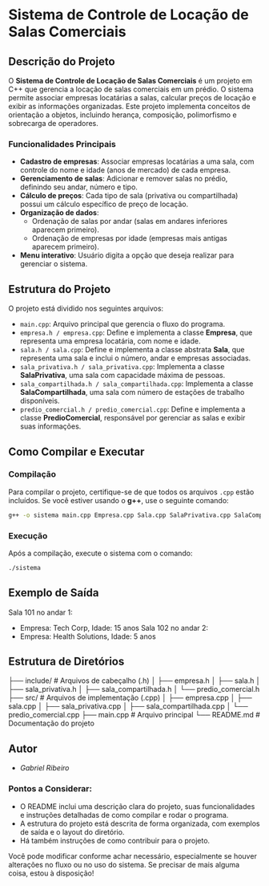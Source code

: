 # Sistema de Controle de Locação de Salas Comerciais

## Descrição do Projeto

O **Sistema de Controle de Locação de Salas Comerciais** é um projeto em C++ que gerencia a locação de salas comerciais em um prédio. O sistema permite associar empresas locatárias a salas, calcular preços de locação e exibir as informações organizadas. Este projeto implementa conceitos de orientação a objetos, incluindo herança, composição, polimorfismo e sobrecarga de operadores.

### Funcionalidades Principais
- **Cadastro de empresas**: Associar empresas locatárias a uma sala, com controle do nome e idade (anos de mercado) de cada empresa.
- **Gerenciamento de salas**: Adicionar e remover salas no prédio, definindo seu andar, número e tipo.
- **Cálculo de preços**: Cada tipo de sala (privativa ou compartilhada) possui um cálculo específico de preço de locação.
- **Organização de dados**:
  - Ordenação de salas por andar (salas em andares inferiores aparecem primeiro).
  - Ordenação de empresas por idade (empresas mais antigas aparecem primeiro).
- **Menu interativo**: Usuário digita a opção que deseja realizar para gerenciar o sistema.

## Estrutura do Projeto

O projeto está dividido nos seguintes arquivos:

- `main.cpp`: Arquivo principal que gerencia o fluxo do programa.
- `empresa.h / empresa.cpp`: Define e implementa a classe **Empresa**, que representa uma empresa locatária, com nome e idade.
- `sala.h / sala.cpp`: Define e implementa a classe abstrata **Sala**, que representa uma sala e inclui o número, andar e empresas associadas.
- `sala_privativa.h / sala_privativa.cpp`: Implementa a classe **SalaPrivativa**, uma sala com capacidade máxima de pessoas.
- `sala_compartilhada.h / sala_compartilhada.cpp`: Implementa a classe **SalaCompartilhada**, uma sala com número de estações de trabalho disponíveis.
- `predio_comercial.h / predio_comercial.cpp`: Define e implementa a classe **PredioComercial**, responsável por gerenciar as salas e exibir suas informações.

## Como Compilar e Executar

### Compilação
Para compilar o projeto, certifique-se de que todos os arquivos `.cpp` estão incluídos. Se você estiver usando o **g++**, use o seguinte comando:

```bash
g++ -o sistema main.cpp Empresa.cpp Sala.cpp SalaPrivativa.cpp SalaCompartilhada.cpp PredioComercial.cpp
```

### Execução
Após a compilação, execute o sistema com o comando:

```bash
./sistema
```


## Exemplo de Saída
Sala 101 no andar 1:
 - Empresa: Tech Corp, Idade: 15 anos
Sala 102 no andar 2:
 - Empresa: Health Solutions, Idade: 5 anos

## Estrutura de Diretórios
├── include/            # Arquivos de cabeçalho (.h)
│   ├── empresa.h
│   ├── sala.h
│   ├── sala_privativa.h
│   ├── sala_compartilhada.h
│   └── predio_comercial.h
├── src/                # Arquivos de implementação (.cpp)
│   ├── empresa.cpp
│   ├── sala.cpp
│   ├── sala_privativa.cpp
│   ├── sala_compartilhada.cpp
│   └── predio_comercial.cpp
├── main.cpp            # Arquivo principal
└── README.md           # Documentação do projeto

## Autor
- *Gabriel Ribeiro*

### Pontos a Considerar:
- O README inclui uma descrição clara do projeto, suas funcionalidades e instruções detalhadas de como compilar e rodar o programa.
- A estrutura do projeto está descrita de forma organizada, com exemplos de saída e o layout do diretório.
- Há também instruções de como contribuir para o projeto.

Você pode modificar conforme achar necessário, especialmente se houver alterações no fluxo ou no uso do sistema. Se precisar de mais alguma coisa, estou à disposição!
